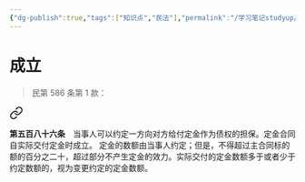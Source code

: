 ```yaml
---
{"dg-publish":true,"tags":["知识点","民法"],"permalink":"/学习笔记studyup/民法总论/定金合同/","dgPassFrontmatter":true,"created":"2024-11-16T21:57:35.456+08:00","updated":"2024-11-16T21:59:26.551+08:00"}
---
```


# 成立
>民第 586 条第 1 款：
<div class="transclusion internal-embed is-loaded"><a class="markdown-embed-link" href="/////#t586" aria-label="Open link"><svg xmlns="http://www.w3.org/2000/svg" width="24" height="24" viewBox="0 0 24 24" fill="none" stroke="currentColor" stroke-width="2" stroke-linecap="round" stroke-linejoin="round" class="svg-icon lucide-link"><path d="M10 13a5 5 0 0 0 7.54.54l3-3a5 5 0 0 0-7.07-7.07l-1.72 1.71"></path><path d="M14 11a5 5 0 0 0-7.54-.54l-3 3a5 5 0 0 0 7.07 7.07l1.71-1.71"></path></svg></a><div class="markdown-embed">



**第五百八十六条**　当事人可以约定一方向对方给付定金作为债权的担保。定金合同自实际交付定金时成立。
定金的数额由当事人约定；但是，不得超过主合同标的额的百分之二十，超过部分不产生定金的效力。实际交付的定金数额多于或者少于约定数额的，视为变更约定的定金数额。 

</div></div>
